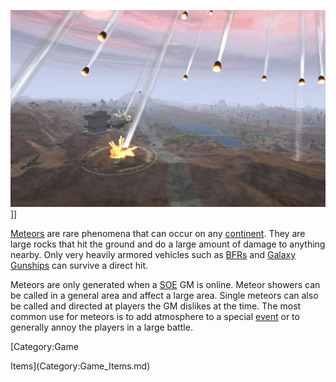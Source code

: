 ![](../images/Meteor.jpg "fig:Meteor.jpg")\]\]

[Meteors](Meteor.md) are rare phenomena that can occur on any
[continent](../locations/Continent.md). They are large rocks that hit the
ground and do a large amount of damage to anything nearby. Only very
heavily armored vehicles such as [BFRs](../vehicles/BattleFrame_Robotics.md) and [Galaxy
Gunships](../vehicles/Galaxy_Gunship.md) can survive a direct hit.

Meteors are only generated when a [SOE](../etc/Sony_Online_Entertainment.md) GM is online.
Meteor showers can be called in a general area and affect a large area.
Single meteors can also be called and directed at players the GM
dislikes at the time. The most common use for meteors is to add
atmosphere to a special [event](../etc/Events.md) or to generally annoy
the players in a large battle.

<!--[Category:Weather](Category:Weather.md)--> [Category:Game
Items](Category:Game_Items.md)
